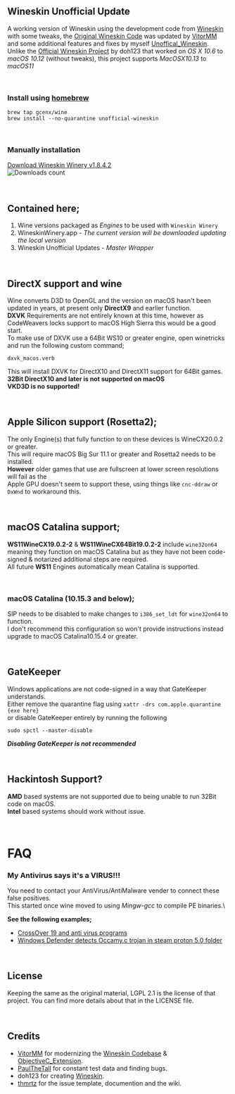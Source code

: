 ## Wineskin Unofficial Update
A working version of Wineskin using the development code from [Wineskin](https://github.com/vitor251093/wineskin) with some tweaks, the [Original Wineskin Code](https://sourceforge.net/p/wineskin/code) was updated by [VitorMM](https://github.com/vitor251093) and some additional features and fixes by myself [Unoffical_Wineskin](https://github.com/vitor251093/wineskin/tree/Unoffical_Wineskin).  
Unlike the [Official Wineskin Project](http://wineskin.urgesoftware.com) by doh123 that worked on *OS X 10.6* to *macOS 10.12* (without tweaks), this project supports *MacOSX10.13* to *macOS11*

<br>

### Install using [homebrew](https://brew.sh/)
```
brew tap gcenx/wine
brew install --no-quarantine unofficial-wineskin
```
<br>

### Manually installation  
[Download Wineskin Winery v1.8.4.2](https://github.com/Gcenx/WineskinServer/releases/download/V1.8.4.2/Wineskin.Winery.txz)  
![Downloads count](https://img.shields.io/github/downloads/gcenx/wineskinserver/total.svg)

<br>

## Contained here;
1) Wine versions packaged as *Engines* to be used with `Wineskin Winery`
2) WineskinWinery.app - *The current version will be downloaded updating the local version*
3) Wineskin Unofficial Updates - *Master Wrapper*

<br>

## DirectX support and wine
Wine converts D3D to OpenGL and the version on macOS hasn't been updated in years, at present only __DirectX9__ and earlier function.\
__DXVK__ Requirements are not entirely known at this time, however as CodeWeavers locks support to macOS High Sierra this would be a good start.\
To make use of DXVK use a 64Bit WS10 or greater engine, open winetricks and run the following custom command;
```
dxvk_macos.verb
```
This will install DXVK for DirectX10 and DirectX11 support for 64Bit games.\
__32Bit DirectX10 and later is not supported on macOS__\
__VKD3D is no supported!__

<br>

## Apple Silicon support (Rosetta2);
The only Engine(s) that fully function to on these devices is WineCX20.0.2 or greater.\
This will require macOS Big Sur 11.1 or greater and Rosetta2 needs to be installed.\
__However__ older games that use are fullscreen at lower screen resolutions will fail as the\
Apple GPU doesn't seem to support these, using things like `cnc-ddraw` or `DxWnd` to workaround this.

<br>

## macOS Catalina support;
__WS11WineCX19.0.2-2__ & __WS11WineCX64Bit19.0.2-2__ include `wine32on64` meaning they function on macOS Catalina but as they have not been code-signed & notarized additional steps are required.  
All future __WS11__ Engines automatically mean Catalina is supported.

<br>

### macOS Catalina (10.15.3 and below);
SIP needs to be disabled to make changes to `i386_set_ldt` for `wine32on64` to function.\
I don't recommend this configuration so won't provide instructions instead upgrade to macOS Catalina10.15.4 or greater.

<br>

## GateKeeper
Windows applications are not code-signed in a way that GateKeeper understands.\
Either remove the quarantine flag using `xattr -drs com.apple.quarantine {exe here}`\
or disable GateKeeper entirely by running the following
```
sudo spctl --master-disable
```
__*Disabling GateKeeper is not recommended*__

<br>

## Hackintosh Support?
__AMD__ based systems are not supported due to being unable to run 32Bit code on macOS.  
__Intel__ based systems should work without issue.

<br>

# FAQ
### My Antivirus says it's a VIRUS!!!
You need to contact your AntiVirus/AntiMalware vender to connect these false positives.\
This started once wine moved to using *Mingw-gcc* to compile PE binaries.\

__See the following examples;__
- [CrossOver 19 and anti virus programs](https://www.codeweavers.com/support/forums/general/?t=27;msg=222870)
- [Windows Defender detects Occamy.c trojan in steam proton 5.0 folder](https://github.com/ValveSoftware/Proton/issues/3593)

<br>

## License
Keeping the same as the original material, LGPL 2.1 is the license of that project. You can find more details about that in the LICENSE file.

<br>

## Credits
- [VitorMM](https://github.com/vitor251093) for modernizing the [Wineskin Codebase](https://github.com/vitor251093/wineskin) & [ObjectiveC_Extension](https://github.com/vitor251093/ObjectiveC_Extension).
- [PaulTheTall](https://www.paulthetall.com/) for constant test data and finding bugs.
- doh123 for creating [Wineskin](http://wineskin.urgesoftware.com).
- [thmrtz](https://github.com/thmrtnz) for the issue template, documention and the wiki.
